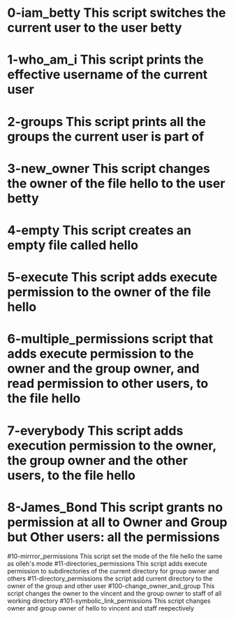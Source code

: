 # 0-iam_betty This script switches the current user to the user betty
# 1-who_am_i This script prints the effective username of the current user
# 2-groups This script prints all the groups the current user is part of
# 3-new_owner This script changes the owner of the file hello to the user betty
# 4-empty This script creates an empty file called hello
# 5-execute This script adds execute permission to the owner of the file hello 
# 6-multiple_permissions script that adds execute permission to the owner and the group owner, and read permission to other users, to the file hello
# 7-everybody This script adds execution permission to the owner, the group owner and the other users, to the file hello
# 8-James_Bond This script grants no permission at all to Owner and Group but Other users: all the permissions
#10-mirrror_permissions This script set the mode of the file hello the same as olleh's mode
#11-directories_permissions This script adds execute permission to subdirectories of the current directory for group owner and others
#11-directory_permissions the script add current directory to the owner of the group and other user
#100-change_owner_and_group This script changes the owner to the vincent and the group owner to staff of all working directory
#101-symbolic_link_permissions This script changes owner and group owner of hello to vincent and staff reepectively
#
#
#
#
#
